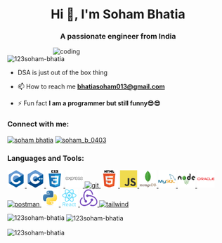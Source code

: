 <h1 align="center">Hi 👋, I'm Soham Bhatia</h1>
<h3 align="center">A passionate engineer from India</h3>

<img align="right" alt="coding" width="400" src="https://imgs.search.brave.com/nsw6nC7vbXNCYb8sk-OpS6YyT8wss7Hy9zF75uja7r0/rs:fit:860:0:0/g:ce/aHR0cHM6Ly9jYW1v/LmdpdGh1YnVzZXJj/b250ZW50LmNvbS83/ZGUzNzEzOWQwYjRj/MWNlNDA4NjVlNzk5/YjQ0NmMwZTk2M2Ez/ZGQ4ZmI2OGQyMzk3/MDcyMzdjNDA2MDRm/YTNkLzY4NzQ3NDcw/NzMzYTJmMmY2MzY0/NmUyZTY0NzI2OTYy/NjI2MjZjNjUyZTYz/NmY2ZDJmNzU3MzY1/NzI3MzJmMzczMzMw/MzczMDMzMmY3MzYz/NzI2NTY1NmU3MzY4/NmY3NDczMmYzNjM1/MzgzMTMyMzQzMzJm/NjE3NjY1NmU3NDZm/MmU2NzY5NjY" ></img>

<p align="left"> <img src="https://komarev.com/ghpvc/?username=123soham-bhatia&label=Profile%20views&color=0e75b6&style=flat" alt="123soham-bhatia" /> </p>

- DSA  is  just out of the box thing
- 📫 How to reach me **bhatiasoham013@gmail.com**

- ⚡ Fun fact **I am a programmer but still funny😎😎**

<h3 align="left">Connect with me:</h3>
<p align="left">
<a href="https://linkedin.com/in/soham bhatia" target="blank"><img align="center" src="https://raw.githubusercontent.com/rahuldkjain/github-profile-readme-generator/master/src/images/icons/Social/linked-in-alt.svg" alt="soham bhatia" height="30" width="40" /></a>
<a href="https://instagram.com/soham_b_0403" target="blank"><img align="center" src="https://raw.githubusercontent.com/rahuldkjain/github-profile-readme-generator/master/src/images/icons/Social/instagram.svg" alt="soham_b_0403" height="30" width="40" /></a>
</p>

<h3 align="left">Languages and Tools:</h3>
<p align="left"> <a href="https://www.cprogramming.com/" target="_blank" rel="noreferrer"> <img src="https://raw.githubusercontent.com/devicons/devicon/master/icons/c/c-original.svg" alt="c" width="40" height="40"/> </a> <a href="https://www.w3schools.com/cpp/" target="_blank" rel="noreferrer"> <img src="https://raw.githubusercontent.com/devicons/devicon/master/icons/cplusplus/cplusplus-original.svg" alt="cplusplus" width="40" height="40"/> </a> <a href="https://www.w3schools.com/css/" target="_blank" rel="noreferrer"> <img src="https://raw.githubusercontent.com/devicons/devicon/master/icons/css3/css3-original-wordmark.svg" alt="css3" width="40" height="40"/> </a> <a href="https://expressjs.com" target="_blank" rel="noreferrer"> <img src="https://raw.githubusercontent.com/devicons/devicon/master/icons/express/express-original-wordmark.svg" alt="express" width="40" height="40"/> </a> <a href="https://git-scm.com/" target="_blank" rel="noreferrer"> <img src="https://www.vectorlogo.zone/logos/git-scm/git-scm-icon.svg" alt="git" width="40" height="40"/> </a> <a href="https://www.w3.org/html/" target="_blank" rel="noreferrer"> <img src="https://raw.githubusercontent.com/devicons/devicon/master/icons/html5/html5-original-wordmark.svg" alt="html5" width="40" height="40"/> </a> <a href="https://developer.mozilla.org/en-US/docs/Web/JavaScript" target="_blank" rel="noreferrer"> <img src="https://raw.githubusercontent.com/devicons/devicon/master/icons/javascript/javascript-original.svg" alt="javascript" width="40" height="40"/> </a> <a href="https://www.mongodb.com/" target="_blank" rel="noreferrer"> <img src="https://raw.githubusercontent.com/devicons/devicon/master/icons/mongodb/mongodb-original-wordmark.svg" alt="mongodb" width="40" height="40"/> </a> <a href="https://www.mysql.com/" target="_blank" rel="noreferrer"> <img src="https://raw.githubusercontent.com/devicons/devicon/master/icons/mysql/mysql-original-wordmark.svg" alt="mysql" width="40" height="40"/> </a> <a href="https://nodejs.org" target="_blank" rel="noreferrer"> <img src="https://raw.githubusercontent.com/devicons/devicon/master/icons/nodejs/nodejs-original-wordmark.svg" alt="nodejs" width="40" height="40"/> </a> <a href="https://www.oracle.com/" target="_blank" rel="noreferrer"> <img src="https://raw.githubusercontent.com/devicons/devicon/master/icons/oracle/oracle-original.svg" alt="oracle" width="40" height="40"/> </a> <a href="https://postman.com" target="_blank" rel="noreferrer"> <img src="https://www.vectorlogo.zone/logos/getpostman/getpostman-icon.svg" alt="postman" width="40" height="40"/> </a> <a href="https://www.python.org" target="_blank" rel="noreferrer"> <img src="https://raw.githubusercontent.com/devicons/devicon/master/icons/python/python-original.svg" alt="python" width="40" height="40"/> </a> <a href="https://reactjs.org/" target="_blank" rel="noreferrer"> <img src="https://raw.githubusercontent.com/devicons/devicon/master/icons/react/react-original-wordmark.svg" alt="react" width="40" height="40"/> </a> <a href="https://redux.js.org" target="_blank" rel="noreferrer"> <img src="https://raw.githubusercontent.com/devicons/devicon/master/icons/redux/redux-original.svg" alt="redux" width="40" height="40"/> </a> <a href="https://tailwindcss.com/" target="_blank" rel="noreferrer"> <img src="https://www.vectorlogo.zone/logos/tailwindcss/tailwindcss-icon.svg" alt="tailwind" width="40" height="40"/> </a> </p>

<p><img align="left" src="https://github-readme-stats.vercel.app/api/top-langs?username=123soham-bhatia&show_icons=true&locale=en&layout=compact" alt="123soham-bhatia" /></p>

<p>&nbsp;<img align="center" src="https://github-readme-stats.vercel.app/api?username=123soham-bhatia&show_icons=true&locale=en" alt="123soham-bhatia" /></p>

<p><img align="center" src="https://github-readme-streak-stats.herokuapp.com/?user=123soham-bhatia&" alt="123soham-bhatia" /></p>
